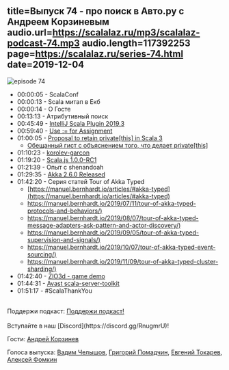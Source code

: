 title=Выпуск 74 - про поиск в Авто.ру с Андреем Корзиневым
audio.url=https://scalalaz.ru/mp3/scalalaz-podcast-74.mp3
audio.length=117392253
page=https://scalalaz.ru/series-74.html
date=2019-12-04
----
![episode 74](https://scalalaz.ru/img/episode74.jpg)

* 00:00:05 - ScalaConf
* 00:00:13 - Scala митап в Екб
* 00:00:14 - O Госте
* 00:13:13 - Aтрибутивный поиск
* 00:45:49 - [IntelliJ Scala Plugin 2019.3](https://blog.jetbrains.com/scala/2019/11/28/intellij-scala-plugin-2019-3-method-chain-hints-scala-repl-scala-worksheet-and-scalatest-improvements/)
* 00:59:40 - [Use := for Assignment](https://github.com/lampepfl/dotty/issues/7598)
* 01:00:05 - [Proposal to retain private[this] in Scala 3](https://contributors.scala-lang.org/t/proposal-to-retain-private-this-in-scala-3/3829)
    - [Обещанный гист с объяснением того, что делает private[this]](https://gist.github.com/pomadchin/8fd5f5b5bfb053370c699ec5577c8c1b)
* 01:10:23 - [korolev-garcon](https://github.com/fomkin/korolev-garcon)
* 01:19:20 - [Scala.js 1.0.0-RC1](https://www.scala-js.org/news/2019/11/26/announcing-scalajs-1.0.0-RC1/)
* 01:21:39 - Опыт с shenandoah
* 01:29:35 - [Akka 2.6.0 Released](https://akka.io/blog/news/2019/11/06/akka-2.6.0-released)
* 01:42:20 - Серия статей Tour of Akka Typed
    - [https://manuel.bernhardt.io/articles/#akka-typed](https://manuel.bernhardt.io/articles/#akka-typed)
    - [https://manuel.bernhardt.io/2019/07/11/tour-of-akka-typed-protocols-and-behaviors/)](https://manuel.bernhardt.io/2019/07/11/tour-of-akka-typed-protocols-and-behaviors/)
    - [https://manuel.bernhardt.io/2019/08/07/tour-of-akka-typed-message-adapters-ask-pattern-and-actor-discovery/)](https://manuel.bernhardt.io/2019/08/07/tour-of-akka-typed-message-adapters-ask-pattern-and-actor-discovery/)
    - [https://manuel.bernhardt.io/2019/09/05/tour-of-akka-typed-supervision-and-signals/)](https://manuel.bernhardt.io/2019/09/05/tour-of-akka-typed-supervision-and-signals/)
    - [https://manuel.bernhardt.io/2019/10/07/tour-of-akka-typed-event-sourcing/)](https://manuel.bernhardt.io/2019/10/07/tour-of-akka-typed-event-sourcing/)
    - [https://manuel.bernhardt.io/2019/11/09/tour-of-akka-typed-cluster-sharding/)](https://manuel.bernhardt.io/2019/11/09/tour-of-akka-typed-cluster-sharding/)
* 01:42:40 - [ZIO3d - game demo](https://github.com/wongelz/zio3d)    
* 01:44:31 - [Avast scala-server-toolkit](https://github.com/avast/scala-server-toolkit)
* 01:51:17 - #ScalaThankYou

<br/>
Поддержи подкаст:
<a href="https://www.patreon.com/bePatron?u=8074802" data-patreon-widget-type="become-patron-button">Поддержи подкаст!</a><script async src="https://c6.patreon.com/becomePatronButton.bundle.js"></script>
<br/>

<br/>
Вступайте в наш [Discord](https://discord.gg/RnugmrU)! 
<br/>

Гости:
[Андрей Корзинев](https://t.me/fellrond)

Голоса выпуска:
[Вадим Челышов](http://github.com/dos65),
[Григорий Помадчин](https://github.com/pomadchin),
[Евгений Токарев](https://twitter.com/strobegen),
[Алексей Фомкин](http://github.com/fomkin)
